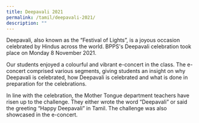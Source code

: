 ```yaml
---
title: Deepavali 2021
permalink: /tamil/deepavali-2021/
description: ""
---
```

Deepavali, also known as the “Festival of Lights”, is a joyous occasion celebrated by Hindus across the world. BPPS's Deepavali celebration took place on Monday 8 November 2021.

  

Our students enjoyed a colourful and vibrant e-concert in the class. The e-concert comprised various segments, giving students an insight on why Deepavali is celebrated, how Deepavali is celebrated and what is done in preparation for the celebrations.

  

In line with the celebration, the Mother Tongue department teachers have risen up to the challenge. They either wrote the word “Deepavali” or said the greeting “Happy Deepavali” in Tamil. The challenge was also showcased in the e-concert.